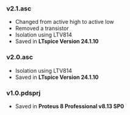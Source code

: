 ### v2.1.asc
- Changed from active high to active low
- Removed a transistor
- Isolation using LTV814
- Saved in **LTspice Version 24.1.10**

### v2.0.asc
- Isolation using LTV814
- Saved in **LTspice Version 24.1.10**

### v1.0.pdsprj
- Saved in **Proteus 8 Professional v8.13 SP0**




